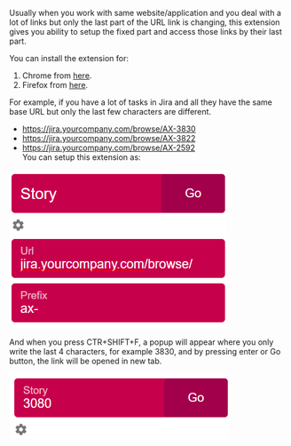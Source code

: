 Usually when you work with same website/application and you deal with a lot of links but only the last part of the URL link is changing, this extension gives you ability to setup the fixed part and access those links by their last part.

You can install the extension for: 
1. Chrome from [here](https://chrome.google.com/webstore/detail/combine-url/lnmkibhfmgahenghonphjlepcdbdjpon).
2. Firefox from [here](https://addons.mozilla.org/en-US/firefox/addon/combine-url-extensions/).

For example, if you have a lot of tasks in Jira and all they have the same base URL but only the last few characters are different.

* https://jira.yourcompany.com/browse/AX-3830
* https://jira.yourcompany.com/browse/AX-3822
* https://jira.yourcompany.com/browse/AX-2592  
You can setup this extension as:

![Sample set up](img/sampleSetUP.png)


And when you press CTR+SHIFT+F, a popup will appear where you only write the last 4 characters, for example 3830, and by pressing enter or Go button, the link will be opened in new tab.

![Sample link](img/taskUrl.png)

